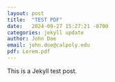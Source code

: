 ```yaml
---
layout: post
title:  "TEST PDF"
date:   2024-09-27 15:27:21 -0700
categories: jekyll update
author: John Doe
email: john.doe@calpoly.edu
pdf: Lorem.pdf
---
```

 This is a Jekyll test post. 

